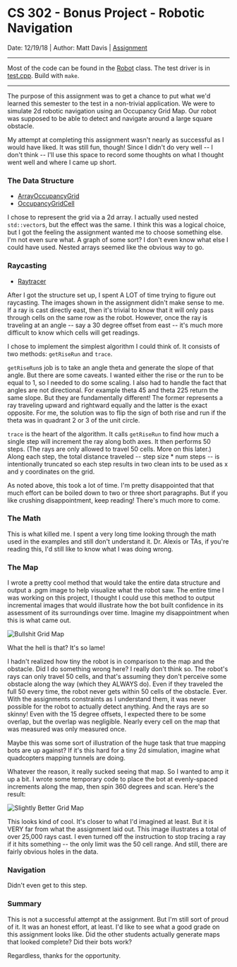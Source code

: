 # CS 302 - Bonus Project - Robotic Navigation
Date: 12/19/18 | Author: Matt Davis | [Assignment](./cs302-bonus-assignment.pdf)

---
Most of the code can be found in the [Robot](./Robot.h) class. The test
driver is in [test.cpp](./test.cpp). Build with `make`.

---

The purpose of this assignment was to get a chance to put
what we'd learned this semester to the test in a non-trivial application.
We were to simulate 2d robotic navigation using an Occupancy Grid Map.
Our robot was supposed to be able to detect and navigate around a large
square obstacle.

My attempt at completing this assignment wasn't nearly as successful as
I would have liked. It was still fun, though! Since I didn't do very well
-- I don't think -- I'll use this space to record some thoughts on what I
thought went well and where I came up short.


### The Data Structure
- [ArrayOccupancyGrid](./ArrayOccupancyGrid.h)
- [OccupancyGridCell](./OccupancyGridCell.h)

I chose to represent the grid via a 2d array.
I actually used nested `std::vector`s, but the effect was the same. I
think this was a logical choice, but I got the feeling the assignment
wanted me to choose something else. I'm not even sure what. A graph of
some sort? I don't even know what else I could have used. Nested
arrays seemed like the obvious way to go.

### Raycasting
- [Raytracer](./Raytracer.h)

After I got the structure set up, I spent A LOT of time trying to figure out
raycasting. The images shown in the assignment didn't make sense to me.
If a ray is cast directly east, then it's trivial to know that it will
only pass through cells on the same row as the robot. However, once
the ray is traveling at an angle -- say a 30 degree offset from east --
it's much more difficult to know which cells will get readings.

I chose to implement the simplest algorithm I could think of. It consists
of two methods: `getRiseRun` and `trace`.

`getRiseRun`s job is to take an angle theta and generate the slope of
that angle. But there are some caveats. I wanted either the rise or the
run to be equal to 1, so I needed to do some scaling. I also had to handle
the fact that angles are not directional. For example theta 45 and
theta 225 return the same slope. But they are fundamentally different! The
former represents a ray traveling upward and rightward equally and the latter
is the exact opposite. For me, the solution was to flip the sign of both
rise and run if the theta was in quadrant 2 or 3 of the unit circle.

`trace` is the heart of the algorithm. It calls `getRiseRun` to find how
much a single step will increment the ray along both axes. It then performs
50 steps. (The rays are only allowed to travel 50 cells. More on this later.)
Along each step, the total distance traveled -- step size * num steps -- is
intentionally truncated so each step results in two clean ints to be used
as x and y coordinates on the grid.

As noted above, this took a lot of time. I'm pretty disappointed that that
much effort can be boiled down to two or three short paragraphs. But if you
like crushing disappointment, keep reading! There's much more to come.

### The Math
This is what killed me. I spent a very long time looking through the math
used in the examples and still don't understand it. Dr. Alexis or TAs,
if you're reading this, I'd still like to know what I was doing wrong.

### The Map
I wrote a pretty cool method that would take the entire data structure
and output a .pgm image to help visualize what the robot saw. The entire
time I was working on this project, I thought I could use this method to
output incremental images that would illustrate how the bot built confidence
in its assessment of its surroundings over time. Imagine my disappointment
when this is what came out.

![Bullshit Grid Map](./out.pgm)

What the hell is that? It's so lame!

I hadn't realized how tiny the robot is in comparison to the map and the
obstacle. Did I do something wrong here? I really don't think so. The
robot's rays can only travel 50 cells, and that's assuming they don't
perceive some obstacle along the way (which they ALWAYS do). Even if they
traveled the full 50 every time, the robot never gets within 50 cells of
the obstacle. Ever. With the assignments constraints as I understand them,
it was never possible for the robot to actually detect anything. And the
rays are so skinny! Even with the 15 degree offsets, I expected there to
be some overlap, but the overlap was negligible. Nearly every cell on the
map that was measured was only measured once.

Maybe this was some sort of illustration of the huge task that true mapping
bots are up against? If it's this hard for a tiny 2d simulation, imagine what
quadcopters mapping tunnels are doing.

Whatever the reason, it really sucked seeing that map. So I wanted to amp
it up a bit. I wrote some temporary code to place the bot at evenly-spaced
increments along the map, then spin 360 degrees and scan. Here's the result:

![Slightly Better Grid Map](./best.pgm)

This looks kind of cool. It's closer to what I'd imagined at least. But
it is VERY far from what the assignment laid out. This image illustrates
a total of over 25,000 rays cast. I even turned off the instruction to
stop tracing a ray if it hits something -- the only limit was the 50 cell
range. And still, there are fairly obvious holes in the data.

### Navigation
Didn't even get to this step.

### Summary
This is not a successful attempt at the assignment. But I'm still sort
of proud of it. It was an honest effort, at least. I'd like to see what
a good grade on this assignment looks like. Did the other students actually
generate maps that looked complete? Did their bots work?

Regardless, thanks for the opportunity.
